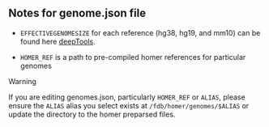 
## Notes for **genome.json** file

- `EFFECTIVEGENOMESIZE` for each reference (hg38, hg19, and mm10) can be found here [deepTools](https://deeptools.readthedocs.io/en/develop/content/feature/effectiveGenomeSize.html).

- `HOMER_REF` is a path to pre-compiled homer references for particular genomes

> [!WARNING]  
> If you are editing genomes.json, particularly `HOMER_REF` or `ALIAS`, please ensure the `ALIAS` alias you select exists
> at `/fdb/homer/genomes/$ALIAS` or update the directory to the homer preparsed files.
